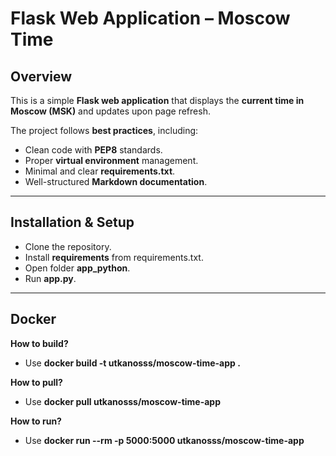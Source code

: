# Flask Web Application – Moscow Time

## Overview
This is a simple **Flask web application** that displays the **current time in Moscow (MSK)** and updates upon page refresh.  

The project follows **best practices**, including:
- Clean code with **PEP8** standards.
- Proper **virtual environment** management.
- Minimal and clear **requirements.txt**.
- Well-structured **Markdown documentation**.

---

## Installation & Setup
- Clone the repository.
- Install **requirements** from requirements.txt.
- Open folder **app_python**.
- Run **app.py**.

---

## Docker
**How to build?**  
  
- Use **docker build -t utkanosss/moscow-time-app .**  
  
**How to pull?**  
  
- Use **docker pull utkanosss/moscow-time-app**  
  
**How to run?**  
  
- Use **docker run --rm -p 5000:5000 utkanosss/moscow-time-app**
